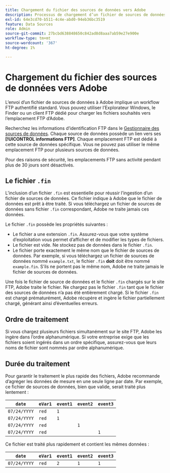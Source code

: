 ```yaml
---
title: Chargement du fichier des sources de données vers Adobe
description: Processus de chargement d’un fichier de sources de données vers Adobe Analytics pour ingestion.
exl-id: 64e3cd70-b511-4c4e-abd0-94eb36bc3519
feature: Data Sources
role: Admin
source-git-commit: 27bcbd638848650c842ad8d8aaa7ab59e27e900e
workflow-type: tm+mt
source-wordcount: '367'
ht-degree: 1%

---
```


# Chargement du fichier des sources de données vers Adobe

L’envoi d’un fichier de sources de données à Adobe implique un workflow FTP authentifié standard. Vous pouvez utiliser l’Explorateur Windows, le Finder ou un client FTP dédié pour charger les fichiers souhaités vers l’emplacement FTP d’Adobe.

Recherchez les informations d’identification FTP dans le [Gestionnaire des sources de données](manage.md). Chaque source de données possède un lien vers ses **[!UICONTROL informations FTP]**. Chaque emplacement FTP est dédié à cette source de données spécifique. Vous ne pouvez pas utiliser le même emplacement FTP pour plusieurs sources de données.

Pour des raisons de sécurité, les emplacements FTP sans activité pendant plus de 30 jours sont désactivés.

## Le fichier `.fin`

L’inclusion d’un fichier `.fin` est essentielle pour réussir l’ingestion d’un fichier de sources de données. Ce fichier indique à Adobe que le fichier de données est prêt à être traité. Si vous téléchargez un fichier de sources de données sans fichier `.fin` correspondant, Adobe ne traite jamais ces données.

Le fichier `.fin` possède les propriétés suivantes :

* Le fichier a une extension `.fin`. Assurez-vous que votre système d’exploitation vous permet d’afficher et de modifier les types de fichiers.
* Le fichier est vide. Ne stockez pas de données dans le fichier `.fin`.
* Le fichier porte exactement le même nom que le fichier de sources de données. Par exemple, si vous téléchargez un fichier de sources de données nommé `example.txt`, le fichier `.fin` **doit** doit être nommé `example.fin`. S’ils ne portent pas le même nom, Adobe ne traite jamais le fichier de sources de données.

Une fois le fichier de source de données et le fichier `.fin` chargés sur le site FTP, Adobe traite le fichier. Ne chargez pas le fichier `.fin` tant que le fichier des sources de données n’a pas été entièrement chargé. Si le fichier `.fin` est chargé prématurément, Adobe récupère et ingère le fichier partiellement chargé, générant ainsi d’éventuelles erreurs.

## Ordre de traitement

Si vous chargez plusieurs fichiers simultanément sur le site FTP, Adobe les ingère dans l’ordre alphanumérique. Si votre entreprise exige que les fichiers soient ingérés dans un ordre spécifique, assurez-vous que leurs noms de fichier sont nommés par ordre alphanumérique.

## Durée du traitement

Pour garantir le traitement le plus rapide des fichiers, Adobe recommande d’agréger les données de mesure en une seule ligne par date. Par exemple, ce fichier de sources de données, bien que valide, serait traité plus lentement :

| `date` | `eVar1` | `event1` | `event2` | `event3` |
| --- | --- | --- | --- | --- |
| `07/24/YYYY` | `red` | `1` | | |
| `07/24/YYYY` | `red` | `1` | | |
| `07/24/YYYY` | `red` | | `1` | |
| `07/24/YYYY` | `red` | | | `1` |

Ce fichier est traité plus rapidement et contient les mêmes données :

| `date` | `eVar1` | `event1` | `event2` | `event3` |
| --- | --- | --- | --- | --- |
| `07/24/YYYY` | `red` | `2` | `1` | `1` |
